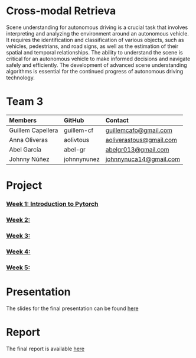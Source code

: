 
# Cross-modal Retrieva

Scene understanding for autonomous driving is a crucial task that involves interpreting and analyzing the environment around an autonomous vehicle. It requires the identification and classification of various objects, such as vehicles, pedestrians, and road signs, as well as the estimation of their spatial and temporal relationships. The ability to understand the scene is critical for an autonomous vehicle to make informed decisions and navigate safely and efficiently. The development of advanced scene understanding algorithms is essential for the continued progress of autonomous driving technology.


# Team 3 

| Members | GitHub | Contact |
| :---         |   :---    |   :---    | 
| Guillem Capellera  | guillem-cf | guillemcafo@gmail.com | 
| Anna Oliveras | aolivtous | aoliverastous@gmail.com  |
| Abel García  | abel-gr | abelgr013@gmail.com |
| Johnny Núñez | johnnynunez | johnnynuca14@gmail.com |



# Project

### [Week 1: Introduction to Pytorch](https://github.com/guillem-cf/M5-Project/tree/main/week1)

### [Week 2:](https://github.com/guillem-cf/M5-Project/tree/main/week2)

### [Week 3: ](https://github.com/guillem-cf/M5-Project/tree/main/week3)

### [Week 4:](https://github.com/guillem-cf/M5-Project/tree/main/week4)

### [Week 5:](https://github.com/guillem-cf/M5-Project/tree/main/week5)

# Presentation

The slides for the final presentation can be found [here]()

# Report

The final report is available [here]()